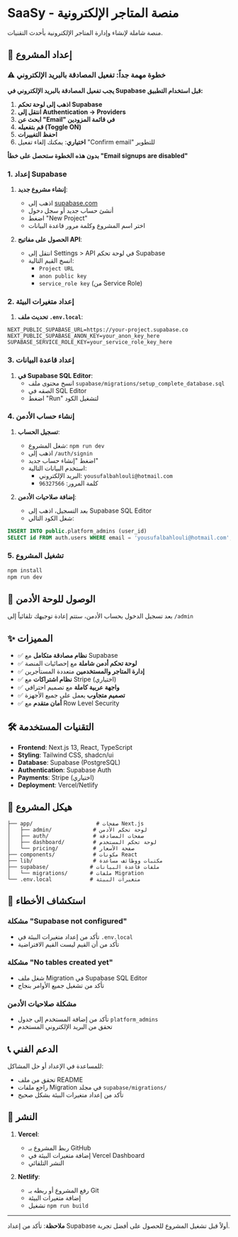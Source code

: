 # SaaSy - منصة المتاجر الإلكترونية

منصة شاملة لإنشاء وإدارة المتاجر الإلكترونية بأحدث التقنيات.

## 🚀 إعداد المشروع

### ⚠️ خطوة مهمة جداً: تفعيل المصادقة بالبريد الإلكتروني

**يجب تفعيل المصادقة بالبريد الإلكتروني في Supabase قبل استخدام التطبيق:**

1. **اذهب إلى لوحة تحكم Supabase**
2. **انتقل إلى Authentication → Providers**
3. **ابحث عن "Email" في قائمة المزودين**
4. **قم بتفعيله (Toggle ON)**
5. **احفظ التغييرات**
6. **اختياري**: يمكنك إلغاء تفعيل "Confirm email" للتطوير

**بدون هذه الخطوة ستحصل على خطأ "Email signups are disabled"**

### 1. إعداد Supabase

1. **إنشاء مشروع جديد**:
   - اذهب إلى [supabase.com](https://supabase.com)
   - أنشئ حساب جديد أو سجل دخول
   - اضغط "New Project"
   - اختر اسم المشروع وكلمة مرور قاعدة البيانات

2. **الحصول على مفاتيح API**:
   - انتقل إلى Settings > API في لوحة تحكم Supabase
   - انسخ القيم التالية:
     - `Project URL`
     - `anon public key`
     - `service_role key` (من Service Role)

### 2. إعداد متغيرات البيئة

1. **تحديث ملف `.env.local`**:
```env
NEXT_PUBLIC_SUPABASE_URL=https://your-project.supabase.co
NEXT_PUBLIC_SUPABASE_ANON_KEY=your_anon_key_here
SUPABASE_SERVICE_ROLE_KEY=your_service_role_key_here
```

### 3. إعداد قاعدة البيانات

1. **في Supabase SQL Editor**:
   - انسخ محتوى ملف `supabase/migrations/setup_complete_database.sql`
   - الصقه في SQL Editor
   - اضغط "Run" لتشغيل الكود

### 4. إنشاء حساب الأدمن

1. **تسجيل الحساب**:
   - شغل المشروع: `npm run dev`
   - اذهب إلى `/auth/signin`
   - اضغط "إنشاء حساب جديد"
   - استخدم البيانات التالية:
     - البريد الإلكتروني: `yousufalbahlouli@hotmail.com`
     - كلمة المرور: `96327566`

2. **إضافة صلاحيات الأدمن**:
   - بعد التسجيل، اذهب إلى Supabase SQL Editor
   - شغل الكود التالي:
```sql
INSERT INTO public.platform_admins (user_id) 
SELECT id FROM auth.users WHERE email = 'yousufalbahlouli@hotmail.com';
```

### 5. تشغيل المشروع

```bash
npm install
npm run dev
```

## 🎯 الوصول للوحة الأدمن

بعد تسجيل الدخول بحساب الأدمن، ستتم إعادة توجيهك تلقائياً إلى `/admin`

## ✨ المميزات

- ✅ **نظام مصادقة متكامل** مع Supabase
- ✅ **لوحة تحكم أدمن شاملة** مع إحصائيات المنصة
- ✅ **إدارة المتاجر والمستخدمين** متعددة المستأجرين
- ✅ **نظام اشتراكات** مع Stripe (اختياري)
- ✅ **واجهة عربية كاملة** مع تصميم احترافي
- ✅ **تصميم متجاوب** يعمل على جميع الأجهزة
- ✅ **أمان متقدم** مع Row Level Security

## 🛠️ التقنيات المستخدمة

- **Frontend**: Next.js 13, React, TypeScript
- **Styling**: Tailwind CSS, shadcn/ui
- **Database**: Supabase (PostgreSQL)
- **Authentication**: Supabase Auth
- **Payments**: Stripe (اختياري)
- **Deployment**: Vercel/Netlify

## 📁 هيكل المشروع

```
├── app/                    # صفحات Next.js
│   ├── admin/             # لوحة تحكم الأدمن
│   ├── auth/              # صفحات المصادقة
│   ├── dashboard/         # لوحة تحكم المستخدم
│   └── pricing/           # صفحة الأسعار
├── components/            # مكونات React
├── lib/                   # مكتبات ووظائف مساعدة
├── supabase/             # ملفات قاعدة البيانات
│   └── migrations/       # ملفات Migration
└── .env.local            # متغيرات البيئة
```

## 🔧 استكشاف الأخطاء

### مشكلة "Supabase not configured"
- تأكد من إعداد متغيرات البيئة في `.env.local`
- تأكد من أن القيم ليست القيم الافتراضية

### مشكلة "No tables created yet"
- شغل ملف Migration في Supabase SQL Editor
- تأكد من تشغيل جميع الأوامر بنجاح

### مشكلة صلاحيات الأدمن
- تأكد من إضافة المستخدم إلى جدول `platform_admins`
- تحقق من البريد الإلكتروني المستخدم

## 📞 الدعم الفني

للمساعدة في الإعداد أو حل المشاكل:
- تحقق من ملف README
- راجع ملفات Migration في مجلد `supabase/migrations/`
- تأكد من إعداد متغيرات البيئة بشكل صحيح

## 🚀 النشر

1. **Vercel**:
   - ربط المشروع بـ GitHub
   - إضافة متغيرات البيئة في Vercel Dashboard
   - النشر التلقائي

2. **Netlify**:
   - رفع المشروع أو ربطه بـ Git
   - إضافة متغيرات البيئة
   - تشغيل `npm run build`

---

**ملاحظة**: تأكد من إعداد Supabase أولاً قبل تشغيل المشروع للحصول على أفضل تجربة.